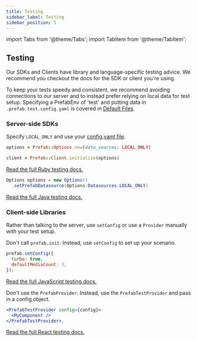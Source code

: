 ```yaml
---
title: Testing
sidebar_label: Testing
sidebar_position: 5
---
```

import Tabs from '@theme/Tabs';
import TabItem from '@theme/TabItem';

## Testing

Our SDKs and Clients have library and language-specific testing advice. We recommend you checkout the docs for the SDK or client you're using.

To keep your tests speedy and consistent, we recommend avoiding connections to our server and to instead prefer relying on local data for test setup.
Specifying a PrefabEnv of 'test' and putting data in `.prefab.test.config.yaml` is covered in [Default Files](defaults.md).

### Server-side SDKs

Specify `LOCAL_ONLY` and use your [config.yaml file](/docs/explanations/bootstrapping).

<Tabs groupId="lang">
<TabItem value="ruby" label="Ruby">

```ruby
options = Prefab::Options.new(data_sources: LOCAL_ONLY)

client = Prefab::Client.initialize(options)
```

[Read the full Ruby testing docs.](/docs/ruby-sdk/ruby#testing)

</TabItem>
<TabItem value="java" label="Java">

```java
Options options = new Options()
  .setPrefabDatasource(Options.Datasources.LOCAL_ONLY)
```
[Read the full Java testing docs.](/docs/java#testing)

</TabItem>
</Tabs>

### Client-side Libraries

Rather than talking to the server, use `setConfig` or use a `Provider` manually with your test setup.

<Tabs groupId="lang">
<TabItem value="javascript" label="JavaScript">

Don't call `prefab.init`. Instead, use `setConfig` to set up your scenario.

```javascript
prefab.setConfig({
  turbo: true,
  defaultMediaCount: 3,
});
```
[Read the full JavaScript testing docs.](/docs/javascript#testing)

</TabItem>

<TabItem value="react" label="React">

Don't use the `PrefabProvider`. Instead, use the `PrefabTestProvider` and pass in a config object.

```jsx
<PrefabTestProvider config={config}>
  <MyComponent />
</PrefabTestProvider>,
```

[Read the full React testing docs.](/docs/react#testing)

</TabItem>
</Tabs>
